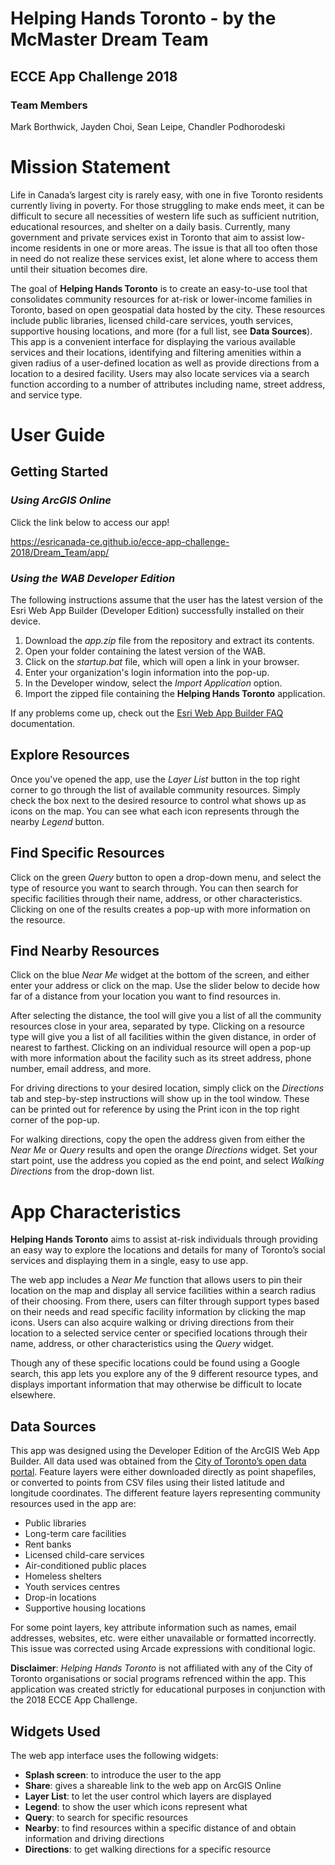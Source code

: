 ﻿# Helping Hands Toronto - by the McMaster Dream Team

## ECCE App Challenge 2018

### Team Members
Mark Borthwick, Jayden Choi, Sean Leipe, Chandler Podhorodeski

# Mission Statement

Life in Canada’s largest city is rarely easy, with one in five Toronto residents currently living in poverty. For those struggling to make ends meet, it can be difficult to secure all necessities of western life such as sufficient nutrition, educational resources, and shelter on a daily basis. Currently, many government and private services exist in Toronto that aim to assist low-income residents in one or more areas. The issue is that all too often those in need do not realize these services exist, let alone where to access them until their situation becomes dire.

The goal of **Helping Hands Toronto** is to create an easy-to-use tool that consolidates community resources for at-risk or lower-income families in Toronto, based on open geospatial data hosted by the city. These resources include public libraries, licensed child-care services, youth services, supportive housing locations, and more (for a full list, see **Data Sources**). This app is a convenient interface for displaying the various available services and their locations, identifying and filtering amenities within a given radius of a user-defined location as well as provide directions from a location to a desired facility. Users may also locate services via a search function according to a number of attributes including name, street address, and service type.

# User Guide

## Getting Started

### *Using ArcGIS Online*
Click the link below to access our app!

https://esricanada-ce.github.io/ecce-app-challenge-2018/Dream_Team/app/

### *Using the WAB Developer Edition*
The following instructions assume that the user has the latest version of the Esri Web App Builder (Developer Edition) successfully installed on their device.

1. Download the *app.zip* file from the repository and extract its contents.
2. Open your folder containing the latest version of the WAB.
3. Click on the *startup.bat* file, which will open a link in your browser.
4. Enter your organization's login information into the pop-up.
5. In the Developer window, select the *Import Application* option.
6. Import the zipped file containing the **Helping Hands Toronto** application.

If any problems come up, check out the [Esri Web App Builder FAQ](https://developers.arcgis.com/web-appbuilder/guide/faqs.htm) documentation.

## Explore Resources
Once you've opened the app, use the *Layer List* button in the top right corner to go through the list of available community resources. Simply check the box next to the desired resource to control what shows up as icons on the map. You can see what each icon represents through the nearby *Legend* button.

## Find Specific Resources
Click on the green *Query* button to open a drop-down menu, and select the type of resource you want to search through. You can then search for specific facilities through their name, address, or other characteristics. Clicking on one of the results creates a pop-up with more information on the resource.

## Find Nearby Resources
Click on the blue *Near Me* widget at the bottom of the screen, and either enter your address or click on the map. Use the slider below to decide how far of a distance from your location you want to find resources in.

After selecting the distance, the tool will give you a list of all the community resources close in your area, separated by type. Clicking on a resource type will give you a list of all facilities within the given distance, in order of nearest to farthest. Clicking on an individual resource will open a pop-up with more information about the facility such as its street address, phone number, email address, and more.

For driving directions to your desired location, simply click on the *Directions* tab and step-by-step instructions will show up in the tool window. These can be printed out for reference by using the Print icon in the top right corner of the pop-up.

For walking directions, copy the open the address given from either the *Near Me* or *Query* results and open the orange *Directions* widget. Set your start point, use the address you copied as the end point, and select *Walking Directions* from the drop-down list.

# App Characteristics

**Helping Hands Toronto** aims to assist at-risk individuals through providing an easy way to explore the locations and details for many of Toronto’s social services and displaying them in a single, easy to use app.

The web app includes a *Near Me* function that allows users to pin their location on the map and display all service facilities within a search radius of their choosing. From there, users can filter through support types based on their needs and read specific facility information by clicking the map icons. Users can also acquire walking or driving directions from their location to a selected service center or specified locations through their name, address, or other characteristics using the *Query* widget.

Though any of these specific locations could be found using a Google search, this app lets you explore any of the 9 different resource types, and displays important information that may otherwise be difficult to locate elsewhere.

## Data Sources

This app was designed using the Developer Edition of the ArcGIS Web App Builder.  All data used was obtained from the [City of Toronto’s open data portal](https://www.toronto.ca/city-government/data-research-maps/open-data/). Feature layers were either downloaded directly as point shapefiles, or converted to points from CSV files using their listed latitude and longitude coordinates. The different feature layers representing community resources used in the app are:

* Public libraries
* Long-term care facilities
* Rent banks
* Licensed child-care services
* Air-conditioned public places
* Homeless shelters
* Youth services centres
* Drop-in locations
* Supportive housing locations

For some point layers, key attribute information such as names, email addresses, websites, etc. were either unavailable or formatted incorrectly. This issue was corrected using Arcade expressions with conditional logic.

**Disclaimer**: *Helping Hands Toronto* is not affiliated with any of the City of Toronto organisations or social programs refrenced within the app. This application was created strictly for educational purposes in conjunction with the 2018 ECCE App Challenge. 

## Widgets Used

The web app interface uses the following widgets:

* **Splash screen**: to introduce the user to the app
* **Share**: gives a shareable link to the web app on ArcGIS Online
* **Layer List**: to let the user control which layers are displayed 
* **Legend**: to show the user which icons represent what
* **Query**: to search for specific resources
* **Nearby**: to find resources within a specific distance of and obtain information and driving directions
* **Directions**: to get walking directions for a specific resource
